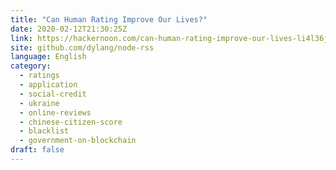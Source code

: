 ```yaml
---
title: "Can Human Rating Improve Our Lives?"
date: 2020-02-12T21:30:25Z
link: https://hackernoon.com/can-human-rating-improve-our-lives-li4l36j7?source=rss&utm_medium=RSS&utm_source=news.12bit.vn
site: github.com/dylang/node-rss
language: English
category:
  - ratings
  - application
  - social-credit
  - ukraine
  - online-reviews
  - chinese-citizen-score
  - blacklist
  - government-on-blockchain
draft: false
---
```

